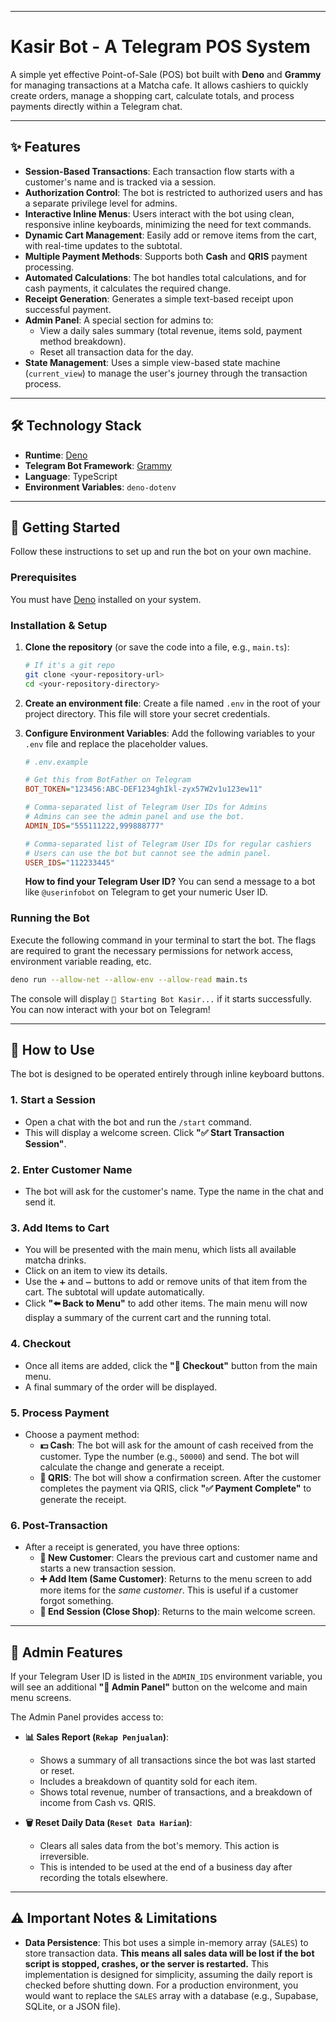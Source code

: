 -----

# Kasir Bot - A Telegram POS System

A simple yet effective Point-of-Sale (POS) bot built with **Deno** and **Grammy** for managing transactions at a Matcha cafe. It allows cashiers to quickly create orders, manage a shopping cart, calculate totals, and process payments directly within a Telegram chat.

-----

## ✨ Features

  * **Session-Based Transactions**: Each transaction flow starts with a customer's name and is tracked via a session.
  * **Authorization Control**: The bot is restricted to authorized users and has a separate privilege level for admins.
  * **Interactive Inline Menus**: Users interact with the bot using clean, responsive inline keyboards, minimizing the need for text commands.
  * **Dynamic Cart Management**: Easily add or remove items from the cart, with real-time updates to the subtotal.
  * **Multiple Payment Methods**: Supports both **Cash** and **QRIS** payment processing.
  * **Automated Calculations**: The bot handles total calculations, and for cash payments, it calculates the required change.
  * **Receipt Generation**: Generates a simple text-based receipt upon successful payment.
  * **Admin Panel**: A special section for admins to:
      * View a daily sales summary (total revenue, items sold, payment method breakdown).
      * Reset all transaction data for the day.
  * **State Management**: Uses a simple view-based state machine (`current_view`) to manage the user's journey through the transaction process.

-----

## 🛠️ Technology Stack

  * **Runtime**: [Deno](https://deno.land/)
  * **Telegram Bot Framework**: [Grammy](https://grammy.dev/)
  * **Language**: TypeScript
  * **Environment Variables**: `deno-dotenv`

-----

## 🚀 Getting Started

Follow these instructions to set up and run the bot on your own machine.

### Prerequisites

You must have [Deno](https://deno.land/manual/getting_started/installation) installed on your system.

### Installation & Setup

1.  **Clone the repository** (or save the code into a file, e.g., `main.ts`):

    ```bash
    # If it's a git repo
    git clone <your-repository-url>
    cd <your-repository-directory>
    ```

2.  **Create an environment file**:
    Create a file named `.env` in the root of your project directory. This file will store your secret credentials.

3.  **Configure Environment Variables**:
    Add the following variables to your `.env` file and replace the placeholder values.

    ```ini
    # .env.example

    # Get this from BotFather on Telegram
    BOT_TOKEN="123456:ABC-DEF1234ghIkl-zyx57W2v1u123ew11"

    # Comma-separated list of Telegram User IDs for Admins
    # Admins can see the admin panel and use the bot.
    ADMIN_IDS="555111222,999888777"

    # Comma-separated list of Telegram User IDs for regular cashiers
    # Users can use the bot but cannot see the admin panel.
    USER_IDS="112233445"
    ```

    **How to find your Telegram User ID?**
    You can send a message to a bot like `@userinfobot` on Telegram to get your numeric User ID.

### Running the Bot

Execute the following command in your terminal to start the bot. The flags are required to grant the necessary permissions for network access, environment variable reading, etc.

```bash
deno run --allow-net --allow-env --allow-read main.ts
```

The console will display `🚀 Starting Bot Kasir...` if it starts successfully. You can now interact with your bot on Telegram\!

-----

## 📖 How to Use

The bot is designed to be operated entirely through inline keyboard buttons.

### 1\. Start a Session

  * Open a chat with the bot and run the `/start` command.
  * This will display a welcome screen. Click **"✅ Start Transaction Session"**.

### 2\. Enter Customer Name

  * The bot will ask for the customer's name. Type the name in the chat and send it.

### 3\. Add Items to Cart

  * You will be presented with the main menu, which lists all available matcha drinks.
  * Click on an item to view its details.
  * Use the `➕` and `➖` buttons to add or remove units of that item from the cart. The subtotal will update automatically.
  * Click **"⬅️ Back to Menu"** to add other items. The main menu will now display a summary of the current cart and the running total.

### 4\. Checkout

  * Once all items are added, click the **"🛒 Checkout"** button from the main menu.
  * A final summary of the order will be displayed.

### 5\. Process Payment

  * Choose a payment method:
      * **💵 Cash**: The bot will ask for the amount of cash received from the customer. Type the number (e.g., `50000`) and send. The bot will calculate the change and generate a receipt.
      * **📱 QRIS**: The bot will show a confirmation screen. After the customer completes the payment via QRIS, click **"✅ Payment Complete"** to generate the receipt.

### 6\. Post-Transaction

  * After a receipt is generated, you have three options:
      * **👤 New Customer**: Clears the previous cart and customer name and starts a new transaction session.
      * **➕ Add Item (Same Customer)**: Returns to the menu screen to add more items for the *same customer*. This is useful if a customer forgot something.
      * **🚪 End Session (Close Shop)**: Returns to the main welcome screen.

-----

## 🔐 Admin Features

If your Telegram User ID is listed in the `ADMIN_IDS` environment variable, you will see an additional **"🔧 Admin Panel"** button on the welcome and main menu screens.

The Admin Panel provides access to:

  * **📊 Sales Report (`Rekap Penjualan`)**:

      * Shows a summary of all transactions since the bot was last started or reset.
      * Includes a breakdown of quantity sold for each item.
      * Shows total revenue, number of transactions, and a breakdown of income from Cash vs. QRIS.

  * **🗑️ Reset Daily Data (`Reset Data Harian`)**:

      * Clears all sales data from the bot's memory. This action is irreversible.
      * This is intended to be used at the end of a business day after recording the totals elsewhere.

-----

## ⚠️ Important Notes & Limitations

  * **Data Persistence**: This bot uses a simple in-memory array (`SALES`) to store transaction data. **This means all sales data will be lost if the bot script is stopped, crashes, or the server is restarted.** This implementation is designed for simplicity, assuming the daily report is checked before shutting down. For a production environment, you would want to replace the `SALES` array with a database (e.g., Supabase, SQLite, or a JSON file).